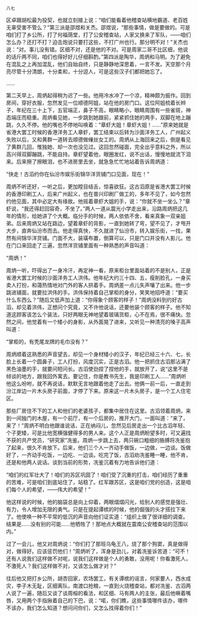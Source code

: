     八七 

   区卓跟胡松最为投契，也就立刻接上说：“咱们能看着他稽查站横地霸道、老百姓无辜受害不管么？”第三派是邵煜和关杰。邵煜说，“那些事情，做是要做的。可是咱们打了乡公所，打了何福荫堂，打了公安稽查站，人家又换来了军队，——咱们怎么办？还打不打？迫击炮说只要打这些，不打广州也行。那分明不对！”关杰也说：“对。事儿没有错。区细不对，还是他的不对。可是周家二哥不比区细，他说的话斤两不同，咱们也得好好儿仔细斟酌。”第四派是陶华，周炳和马明。为了避免在混乱之上再加混乱，他们自始自终，只是静静地深思着，一言不发。天空那个月亮尽管十分清朗，十分柔和，十分逗人，可是这些汉子们都把她忘了。

   ……

   第二天早上，周炳起得稍为迟了一些。他用冷水冲了一个凉，精神颇为振作。回到房间，穿好衣服，忽然发见一位顺德阿姐，站在他的房门口。这位阿姐梳着长辫子，年纪在三十上下，五官端正，鼻子不高，眼睛略小，眼睛周围有一些雀斑，神态端庄而稳重。周炳看见她，一步跳到她跟前，紧紧抓住她的两手，双脚在地上蹦跳，久久不停。他的嘴也不停地叫唤着：“章虾大姐！章虾大姐！……”原来她就是省港大罢工时候的香港洋务工人章虾，罢工结束以后转为沙面洋务工人，广州起义失败以后，又和黄群一道转去顺德做缫丝女工的。周炳从上海回来之后，倒是看见了黄群几回，惟独她、却一次也没见过。这回忽然碰面，完全出乎意料之外，所以高兴得双脚蹦跳，不能自持。章虾望着他，眼圈发红，说不出话，慢慢地就流下泪来。后来擦了擦眼泪，也不进房里去坐，就急急忙忙地站着告诉周炳道：

   “快走！古滔约你在仙汾市娱乐街锦华洋货铺门口见面，现在！”

   周炳不听还好，一听之后，更加瞠目结舌，惊喜欲狂。这古滔原是省港大罢工时候的香港印刷工人，后来广州起义，也在普兴印刷厂做工的，多年不见了，如今忽然约他见面，其中必定大有缘故。他摇着章虾大姐的手，说：“你就不坐一坐么？”章虾说，“我还得赶回容奇，不坐了。”两人一道从震光小学走出来，沿路周炳把这几年的情形，给她讲了个大概。临分手的时候，两人依依不舍，看来真象一双亲姐弟。后来周炳又站在路边，望着章虾的背影，一直到她转了弯，望不见了，才甩开大步，直奔仙汾市而去。他走得真快，不久就进了仙汾市，转入娱乐街，一找，果然有间锦华洋货铺。门面不大，装璜布置，倒算可以，只是门口并没有人影儿。他在门口来回走了三遍，忽然洋货铺里面有一种熟悉的声音叫道：

   “周炳！”

   周炳一听，吓得出了一身冷汗，再定神一看，原来柜台里面站着的不是别人，正是省港大罢工时候的沙面洋务工人洪伟。他年纪大约三十四、五，瘦削脸孔，一身买卖人打扮，和蔼热情地对门外的客人拱着手。周炳差一点儿失声嚷了出来。他一步跳进铺面，就要拉洪伟的手。洪伟保持着自己掌柜的身分，笑笑地招呼道：“要买什么东西么？”随后又低声加上道：“你得象个顾客的样子！”周炳没料到约好古滔，却见着洪伟，正想问个究竟，又不许他说话，还要他装个顾客的样子。他不知道这顾客该怎么个装法，只好两眼无神地望着玻璃货柜，心不在焉，很不痛快。忽然之间，他觉着有一个矮小的身影，从外面晃了进来，又听见一种清亮的嗓子高声叫道：

   “掌柜的，有秃尾龙牌的毛巾没有？”

   周炳顺着这熟悉的声音望去，却见一个身材矮小的汉子，年纪已经三十六、七，长脸上长着一个圆鼻子，工人打扮，风度沉实，正是古滔。他一把抓住古滔那沾满了黑色油墨的手，就要问短问长。古滔使劲捏了捏他的手，就放开了，说“这里不是倾谈的地方，跟我回外寓去。要记住，你是教书先生，我是印刷工人……”周炳听他这么吩咐，就不再说话，默默无言地跟着他走了出去。他俩一前一后，一直走到汾江岸边一片木头房子前面，才停了下来。原来这一片木头房子，是一个工人住宅区。

   那些厂房住不下的工人和他们的老婆孩子，都集中居住在这里。古滔领着周炳，来到一间独门的木屋，有一个前厅，有一个后房的，推开大门，一面叫道：“来了，来了！”周炳不明白他跟谁说话，正在纳闷儿，忽然见后房走出一个比古滔年轻、个子更矮，可是比他宽横强健得多的男人来。这个人正是周炳盼望多时，可又遍找不获的共产党员，“研究家”冼鉴。周炳一步跳上去，两只碗口粗细的胳膊将冼鉴抱了起来，很久不肯放下。后来，他们三个人一齐动手做饭，一边做，一边谈。饭做好了，一齐动手吃饭，一边吃、一边谈。吃完了饭，古滔劝冼鉴睡一睡，他不肯，还是和他两人说话。谈到当前的形势，冼鉴沉着有力地告诉他们道：

   “咱们的红军壮大了！咱们的苏区巩固了！咱们受了沉重的打击，咱们经历了重重的苦难，可是咱们到底站住了，站稳了。红军跟苏区，这是咱们党的创造，这是咱们每个人的希望，——伟大的希望！”

   他这样说的时候，他的脑袋总是向上仰着，两眼熠熠闪光，给别人的感觉是强壮、有力，令人增加无限的勇气。只是在提起谭槟的时候，他的倔强的头才搭拉下来了。他使唤一种不平常的低沉的声音向他们证实道：“组织上做了很详细的调查。结果是……没有别的可能……他牺牲了！那地点大概就在震南公安稽查站的范围以内。”

   过了一会儿，他又对周炳说：“你们打了那班乌龟王八，烧了那个狗窦，真是做得对，做得好。应该惩罚他们！”周炳听了，浑身是劲儿，对着冼鉴诉苦道：“可不！还有人说我们这样做不对呢，说我们这样做是个人的勇敢，没用呢！你看激死人，不激死人？我们这样做不对，又该怎么做才对？”

   往后他又把打乡公所，胡杏回家，农场罢工，有关谭槟的谣言，何家要人，西水成灾，李子木无耻，区细离队，南渡口抢粮，一直到火烧稽查站，都对冼鉴、古滔两人说了一遍，随后又谈了谈周榕的看法，和区细、马有两人的主张，最后他噘着嘴唇，又用两个手指揪着自己的下巴，说：“喏，你们瞧，这些事情哪件该办，哪件不该办，我们怎么知道？想问问你们，又怎么找得着你们！”

